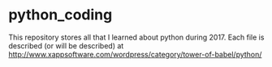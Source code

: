 python_coding
=============
This repository stores all that I learned about python during 2017.
Each file is described (or will be described) at http://www.xappsoftware.com/wordpress/category/tower-of-babel/python/
